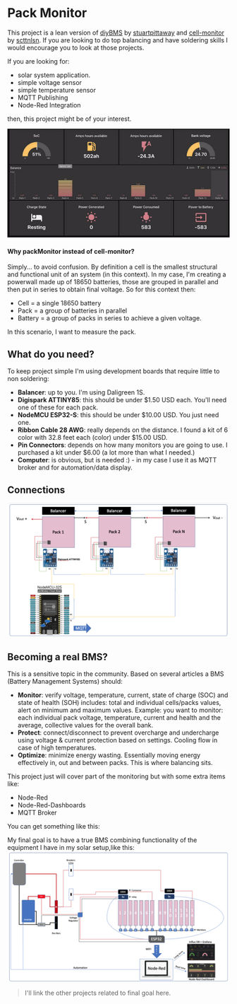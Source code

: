 # Pack Monitor
This project is a lean version of [diyBMS](https://github.com/stuartpittaway/diyBMSv4) by [stuartpittaway](https://github.com/stuartpittaway) and [cell-monitor](https://github.com/scttnlsn/cell-monitor) by [scttnlsn](https://github.com/scttnlsn). If you are looking to do top balancing and have soldering skills I would encourage you to look at those projects.

If you are looking for:
* solar system application.
* simple voltage sensor
* simple temperature sensor
* MQTT Publishing
* Node-Red Integration

then, this project might be of your interest.

![Real Time Dashboard](images/realTimeDashboard.png?raw=true "Real Time Dashboard")

#### __Why packMonitor instead of cell-monitor?__ 
Simply... to avoid confusion. By definition a cell is the smallest structural and functional unit of an system (in this context).  In my case, I'm creating a powerwall made up of 18650 batteries, those are grouped in parallel and then put in series to obtain final voltage. So for this context then:
* Cell = a single 18650 battery
* Pack = a group of batteries in parallel
* Battery = a group of packs in series to achieve a given voltage.

In this scenario, I want to measure the pack.

## What do you need?
To keep project simple I'm using development boards that require little to non soldering:
* __Balancer__: up to you. I'm using Daligreen 1S.
* __Digispark ATTINY85__: this should be under $1.50 USD each. You'll need one of these for each pack.
* __NodeMCU ESP32-S__: this should be under $10.00 USD. You just need one.
* __Ribbon Cable 28 AWG__: really depends on the distance. I found a kit of 6 color with 32.8 feet each (color) under $15.00 USD.
* __Pin Connectors__: depends on how many monitors you are going to use. I purchased a kit under $6.00 (a lot more than what I needed.)
* __Computer__: is obvious, but is needed :) - in my case I use it as MQTT broker and for automation/data display.

## Connections
![Connections](images/connections.png?raw=true "Connections")
## Becoming a real BMS? 
This is a sensitive topic in the community. Based on several articles a BMS (Battery Management Systems) should: 
* __Monitor__: verify voltage, temperature, current, state of charge (SOC) and state of health (SOH)  includes: total and individual cells/packs values, alert on minimum and maximum values. Example: you want to monitor: each individual pack voltage, temperature, current and health and the average, collective values for the overall bank.
* __Protect__: connect/disconnect to prevent overcharge and undercharge using voltage & current protection based on settings. Cooling flow in case of high temperatures.
* __Optimize__: minimize energy wasting. Essentially moving energy effectively in, out and between packs. This is where balancing sits.

This project just will cover part of the monitoring but with some extra items like:

 * Node-Red
 * Node-Red-Dashboards 
 * MQTT Broker

You can get something like this:

My final goal is to have a true BMS combining functionality of the equipment I have in my solar setup,like this: 
![Full BMS](images/FullBMS.png?raw=true "Full BMS")
> I'll link the other projects related to final goal here.